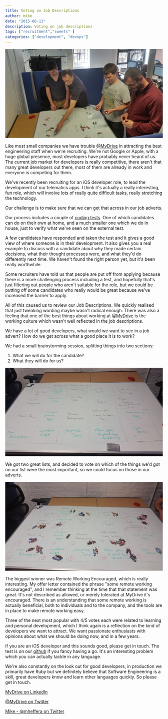 ```yaml
---
title: Voting on Job Descriptions
author: mike
date: "2015-06-11"
description: Voting on job descriptions
tags: ["recruitment","sweets" ]
categories: ["development", "devops"]
---
```


![Voting on Job Descriptions](/assets/media/job_voting/voting.jpg)


Like most small companies we have trouble [@MyDrive](https://twitter.com/_mydrive) in attracting the best
engineering staff when we're recruiting. We're not Google or Apple, with a huge
global presence, most developers have probably never heard of us. The current
job market for developers is really competitive, there aren't that many great
developers out there, most of them are already in work and everyone is competing
for them.

We've recently been recruiting for an iOS developer role, to lead the development
of our telematics apps. I think it's actually a really interesting, fun role, which
will involve lots of really quite difficult tasks, really stretching the technology.

Our challenge is to make sure that we can get that across in our job adverts.

Our process includes a couple of [coding tests](https://github.com/mydrive/code-tests). One of which
candidates can do on their own at home, and a much smaller one which we do in
house, just to verify what we've seen on the external test.

A few candidates have responded and taken the test and it gives a
good view of where someone is in their development. It also gives you a real
example to discuss with a candidate about why they made certain decisions, what
their thought processes were, and what they'd do differently next time. We haven't
found the right person yet, but it's been really worthwhile.

Some recruiters have told us that people are put off from applying because there
is a more challenging process including a test, and hopefully that's just filtering
out people who aren't suitable for the role, but we could be putting off some
candidates who really would be great because we've increased the barrier to apply.

All of this caused us to review our Job Descriptions. We quickly realised
that just tweaking wording maybe wasn't radical enough. There was also a feeling
that one of the best things about working at [@MyDrive](https://twitter.com/_mydrive) is the working culture
which wasn't well reflected in the job descriptions.

We have a lot of good developers, what would we want to see in a job advert?
How do we get across what a good place it is to work?

We had a small brainstorming session, splitting things into two sections:

1. What we will do for the candidate?
2. What they will do for us?

![Categories](/assets/media/job_voting/categories.jpg)


We got two great lists, and decided to vote on which of the things we'd got on
our list were the most important, so we could focus on those in our adverts.

![Results](/assets/media/job_voting/results.jpg)

The biggest winner was Remote Working Encouraged, which is really interesting. My
offer letter contained the phrase "some remote working encouraged", and I remember
thinking at the time that that statement was great. It's not described as allowed, 
or merely tolerated at MyDrive it's encouraged. There is an understanding that some
remote working is actually beneficial, both to individuals and to the company, and
the tools are in place to make remote working easy. 

Three of the next most popular with 4/5 votes each were related to learning and
personal development, which I think again is a reflection on the kind of
developers we want to attract. We want passionate enthusiasts with opinions
about what we should be doing now, and in a few years.

If you are an iOS developer and this sounds good, please get in touch.
The test is on our [github](https://github.com/mydrive/code-tests) if you fancy
having a go. It's an interesting problem which you can actually tackle in any language.

We're also constantly on the look out for good developers, in production we primarily
have Ruby but we definitely believe that Software Engineering is a skill, great
developers know and learn other languages quickly. So please get in touch.

[MyDrive on LinkedIn](https://www.linkedin.com/company/mydrive-solutions-limited) 

[@MyDrive on Twitter](https://twitter.com/_mydrive)

[Mike - @mheffera on Twitter](https://twitter.com/mheffera)
